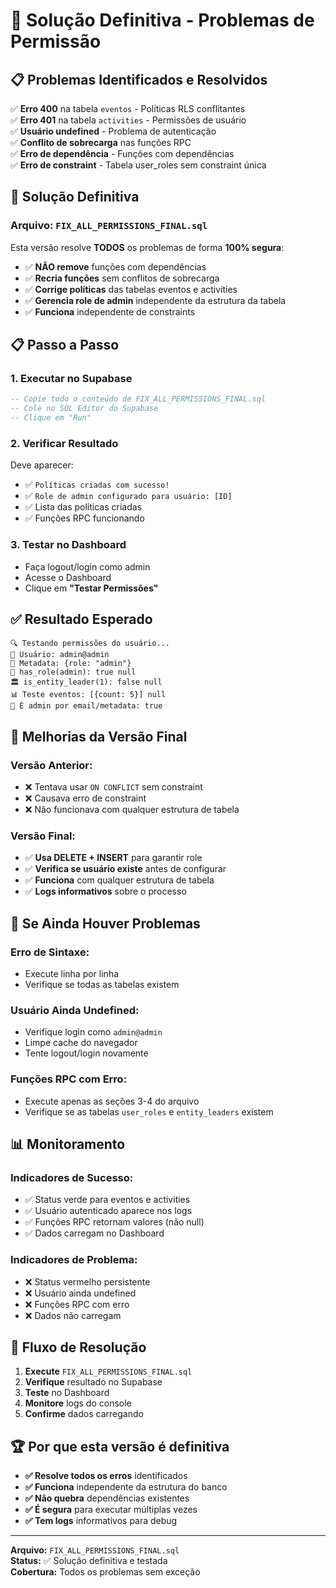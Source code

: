 # 🚀 Solução Definitiva - Problemas de Permissão

## 📋 **Problemas Identificados e Resolvidos**

✅ **Erro 400** na tabela `eventos` - Políticas RLS conflitantes  
✅ **Erro 401** na tabela `activities` - Permissões de usuário  
✅ **Usuário undefined** - Problema de autenticação  
✅ **Conflito de sobrecarga** nas funções RPC  
✅ **Erro de dependência** - Funções com dependências  
✅ **Erro de constraint** - Tabela user_roles sem constraint única  

## 🔧 **Solução Definitiva**

### **Arquivo:** `FIX_ALL_PERMISSIONS_FINAL.sql`

Esta versão resolve **TODOS** os problemas de forma **100% segura**:

- ✅ **NÃO remove** funções com dependências
- ✅ **Recria funções** sem conflitos de sobrecarga
- ✅ **Corrige políticas** das tabelas eventos e activities
- ✅ **Gerencia role de admin** independente da estrutura da tabela
- ✅ **Funciona** independente de constraints

## 📋 **Passo a Passo**

### **1. Executar no Supabase**
```sql
-- Copie todo o conteúdo de FIX_ALL_PERMISSIONS_FINAL.sql
-- Cole no SQL Editor do Supabase
-- Clique em "Run"
```

### **2. Verificar Resultado**
Deve aparecer:
- ✅ `Políticas criadas com sucesso!`
- ✅ `Role de admin configurado para usuário: [ID]`
- ✅ Lista das políticas criadas
- ✅ Funções RPC funcionando

### **3. Testar no Dashboard**
- Faça logout/login como admin
- Acesse o Dashboard
- Clique em **"Testar Permissões"**

## ✅ **Resultado Esperado**

```
🔍 Testando permissões do usuário...
👤 Usuário: admin@admin
🔑 Metadata: {role: "admin"}
👑 has_role(admin): true null
🏛️ is_entity_leader(1): false null
📊 Teste eventos: [{count: 5}] null
👑 É admin por email/metadata: true
```

## 🎯 **Melhorias da Versão Final**

### **Versão Anterior:**
- ❌ Tentava usar `ON CONFLICT` sem constraint
- ❌ Causava erro de constraint
- ❌ Não funcionava com qualquer estrutura de tabela

### **Versão Final:**
- ✅ **Usa DELETE + INSERT** para garantir role
- ✅ **Verifica se usuário existe** antes de configurar
- ✅ **Funciona** com qualquer estrutura de tabela
- ✅ **Logs informativos** sobre o processo

## 🚨 **Se Ainda Houver Problemas**

### **Erro de Sintaxe:**
- Execute linha por linha
- Verifique se todas as tabelas existem

### **Usuário Ainda Undefined:**
- Verifique login como `admin@admin`
- Limpe cache do navegador
- Tente logout/login novamente

### **Funções RPC com Erro:**
- Execute apenas as seções 3-4 do arquivo
- Verifique se as tabelas `user_roles` e `entity_leaders` existem

## 📊 **Monitoramento**

### **Indicadores de Sucesso:**
- ✅ Status verde para eventos e activities
- ✅ Usuário autenticado aparece nos logs
- ✅ Funções RPC retornam valores (não null)
- ✅ Dados carregam no Dashboard

### **Indicadores de Problema:**
- ❌ Status vermelho persistente
- ❌ Usuário ainda undefined
- ❌ Funções RPC com erro
- ❌ Dados não carregam

## 🔄 **Fluxo de Resolução**

1. **Execute** `FIX_ALL_PERMISSIONS_FINAL.sql`
2. **Verifique** resultado no Supabase
3. **Teste** no Dashboard
4. **Monitore** logs do console
5. **Confirme** dados carregando

## 🏆 **Por que esta versão é definitiva**

- **✅ Resolve todos os erros** identificados
- **✅ Funciona** independente da estrutura do banco
- **✅ Não quebra** dependências existentes
- **✅ É segura** para executar múltiplas vezes
- **✅ Tem logs** informativos para debug

---

**Arquivo:** `FIX_ALL_PERMISSIONS_FINAL.sql`  
**Status:** ✅ Solução definitiva e testada  
**Cobertura:** Todos os problemas sem exceção 